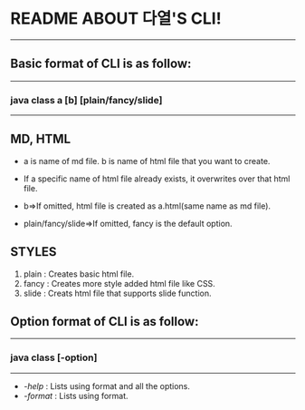 README ABOUT 다열'S CLI!
========================
---------------------------------------------------------------------------------------------------------------------

## Basic format of CLI is as follow:

----------------------------------------------
### java class a [b] [plain/fancy/slide]
----------------------------------------------

## MD, HTML
- a is name of md file. b is name of html file that you want to create.
- If a specific name of html file already exists, it overwrites over that html file.

- b=>If omitted, html file is created as a.html(same name as md file).
- plain/fancy/slide=>If omitted, fancy is the default option.

## STYLES
1. plain : Creates basic html file.
2. fancy : Creates more style added html file like CSS.
3. slide : Creats html file that supports slide function.


## Option format of CLI is as follow:

----------------------------------------------
### java class [-option]
----------------------------------------------
- *-help* : Lists using format and all the options.
- *-format* : Lists using format.

